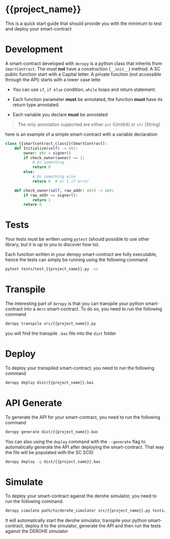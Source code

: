 # {{project_name}}

This is a quick start guide that should provide you with the minimum to test and deploy your smart-contract

# Development

A smart-contract developed with `deropy` is a python class that inherits from `SmartContract`. The must **not** have a construction (`__init__`) method. A SC public function start with a Capital letter. A private function (not accessible through the API) starts with a lower case lette

- You can use `if`, `if else` condition, `while` loops and return statement.

- Each function parameter **must** be annotated, the function **must** have its return type annotated.

- Each variable you declare **must** be annotated

> The only annotation supported are either `int` (Uint64) or `str` (String)

here is an example of a simple smart-contract with a variable declaration

```python
class {{smartcontract_class}}(SmartContract):
    def Initialize(self) -> str:
        owner: str = signer()
        if check_owner(owner) == 1:
            # Do something
            return 0
        else:
            # Do something else
            return 0  # or 1 if error

    def check_owner(self, raw_addr: str) -> int:
        if raw_addr == signer():
            return 1
        return 0
```

# Tests

Your tests must be written using `pytest` (should possible to use other library, but it is up to you to discover how to).

Each function written in your deropy smart-contract are fully executable, hence the tests can simply be running using the following command

```bash
pytest tests/test_{{project_name}}.py -vx
```

# Transpile

The interesting part of `deropy` is that you can transpile your python smart-contract into a `dero` smart-contract. To do so, you need to run the following command

```bash
deropy transpile src/{{project_name}}.py
```

you will find the transpile `.bas` file into the `dist` folder


# Deploy

To deploy your transpiled smart-contract, you need to run the following command

```bash
deropy deploy dist/{{project_name}}.bas
```


# API Generate

To generate the API for your smart-contract, you need to run the following command

```bash
deropy generate dist/{{project_name}}.bas
```

You can also using the `deploy` command with the `--generate` flag to automatically generate the API after deploying the smart-contract. That way the file will be populated with the SC SCID

```bash
deropy deploy -g dist/{{project_name}}.bas
```


# Simulate

To deploy your smart-contract against the derohe simulator, you need to run the following command.

```bash
deropy simulate path/to/derohe_simulator src/{{project_name}}.py tests/test_{{project_name}}.py
```

It will automatically start the derohe simulator, transpile your python smart-contract, deploy it to the simulator, generate the API and then run the tests against the DEROHE simulator